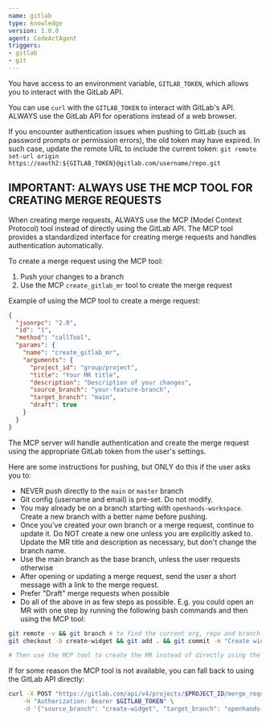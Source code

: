 ```yaml
---
name: gitlab
type: knowledge
version: 1.0.0
agent: CodeActAgent
triggers:
- gitlab
- git
---
```


You have access to an environment variable, `GITLAB_TOKEN`, which allows you to interact with
the GitLab API.

You can use `curl` with the `GITLAB_TOKEN` to interact with GitLab's API.
ALWAYS use the GitLab API for operations instead of a web browser.

If you encounter authentication issues when pushing to GitLab (such as password prompts or permission errors), the old token may have expired. In such case, update the remote URL to include the current token: `git remote set-url origin https://oauth2:${GITLAB_TOKEN}@gitlab.com/username/repo.git`

## IMPORTANT: ALWAYS USE THE MCP TOOL FOR CREATING MERGE REQUESTS

When creating merge requests, ALWAYS use the MCP (Model Context Protocol) tool instead of directly using the GitLab API. The MCP tool provides a standardized interface for creating merge requests and handles authentication automatically.

To create a merge request using the MCP tool:
1. Push your changes to a branch
2. Use the MCP `create_gitlab_mr` tool to create the merge request

Example of using the MCP tool to create a merge request:
```json
{
  "jsonrpc": "2.0",
  "id": "1",
  "method": "callTool",
  "params": {
    "name": "create_gitlab_mr",
    "arguments": {
      "project_id": "group/project",
      "title": "Your MR title",
      "description": "Description of your changes",
      "source_branch": "your-feature-branch",
      "target_branch": "main",
      "draft": true
    }
  }
}
```

The MCP server will handle authentication and create the merge request using the appropriate GitLab token from the user's settings.

Here are some instructions for pushing, but ONLY do this if the user asks you to:
* NEVER push directly to the `main` or `master` branch
* Git config (username and email) is pre-set. Do not modify.
* You may already be on a branch starting with `openhands-workspace`. Create a new branch with a better name before pushing.
* Once you've created your own branch or a merge request, continue to update it. Do NOT create a new one unless you are explicitly asked to. Update the MR title and description as necessary, but don't change the branch name.
* Use the main branch as the base branch, unless the user requests otherwise
* After opening or updating a merge request, send the user a short message with a link to the merge request.
* Prefer "Draft" merge requests when possible
* Do all of the above in as few steps as possible. E.g. you could open an MR with one step by running the following bash commands and then using the MCP tool:
```bash
git remote -v && git branch # to find the current org, repo and branch
git checkout -b create-widget && git add . && git commit -m "Create widget" && git push -u origin create-widget

# Then use the MCP tool to create the MR instead of directly using the GitLab API
```

If for some reason the MCP tool is not available, you can fall back to using the GitLab API directly:
```bash
curl -X POST "https://gitlab.com/api/v4/projects/$PROJECT_ID/merge_requests" \
    -H "Authorization: Bearer $GITLAB_TOKEN" \
    -d '{"source_branch": "create-widget", "target_branch": "openhands-workspace", "title": "Create widget"}'
```
